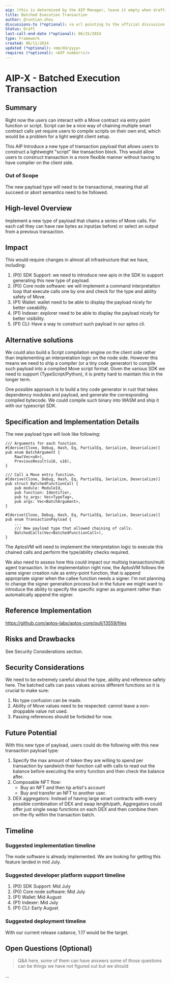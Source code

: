 ```yaml
---
aip: (this is determined by the AIP Manager, leave it empty when drafting)
title: Batched Execution Transaction
author: @runtian-zhou
discussions-to (*optional): <a url pointing to the official discussion thread>
Status: Draft
last-call-end-date (*optional): 06/25/2024
type: Framework
created: 06/11/2024
updated (*optional): <mm/dd/yyyy>
requires (*optional): <AIP number(s)>
---
```


# AIP-X - Batched Execution Transaction
  

## Summary

Right now the users can interact with a Move contract via entry point function or script. Script can be a nice way of chaining multiple smart contract calls yet require users to compile scripts on their own end, which would be a problem for a light weight client setup.

This AIP Introduce a new type of transaction payload that allows users to construct a lightweight "script" like transaction block. This would allow users to construct transaction in a more flexible manner without having to have compiler on the client side.

### Out of Scope

The new payload type will need to be transactional, meaning that all succeed or abort semantics need to be followed.

## High-level Overview

Implement a new type of payload that chains a series of Move calls. For each call they can have raw bytes as input(as before) or select an output from a previous transaction.

## Impact

This would require changes in almost all infrastructure that we have, including:

1. (P0) SDK Support: we need to introduce new apis in the SDK to support generating this new type of payload.
2. (P0) Core node software: we will implement a command interpretation loop that execute calls one by one and check for the type and ability safety of Move.
3. (P1) Wallet: wallet need to be able to display the payload nicely for better useability.
4. (P1) Indexer: explorer need to be able to display the payload nicely for better visibility.
5. (P1) CLI: Have a way to construct such payload in our aptos cli.

## Alternative solutions

We could also build a Script compilation engine on the client side rather than implementing an interpretation logic on the node side. However this means we need to ship a compiler (or a tiny code generator) to compile such payload into a compiled Move script format. Given the various SDK we need to support (TypeScript/Python), it is pretty hard to maintain this in the longer term.

One possible approach is to build a tiny code generator in rust that takes dependency modules and payload, and generate the corresponding compiled bytecode. We could compile such binary into WASM and ship it with our typescript SDK.

## Specification and Implementation Details

The new payload type will look like following:

```
/// Arguments for each function.
#[derive(Clone, Debug, Hash, Eq, PartialEq, Serialize, Deserialize)]
pub enum BatchArgument {
    Raw(Vec<u8>),
    PreviousResult(u16, u16),
}

/// Call a Move entry function.
#[derive(Clone, Debug, Hash, Eq, PartialEq, Serialize, Deserialize)]
pub struct BatchedFunctionCall {
    pub module: ModuleId,
    pub function: Identifier,
    pub ty_args: Vec<TypeTag>,
    pub args: Vec<BatchArgument>,
}

#[derive(Clone, Debug, Hash, Eq, PartialEq, Serialize, Deserialize)]
pub enum TransactionPayload {
    ...
    /// New payload type that allowed chaining of calls.
    BatchedCalls(Vec<BatchedFunctionCall>),
}
```

The AptosVM will need to implement the interpretation logic to execute this chained calls and perform the type/ability checks required.

We also need to assess how this could impact our multisig transaction/multi agent transaction. In the implementation right now, the AptosVM follows the same signer creation rule as entry-point function, that is append appropriate signer when the callee function needs a signer. I'm not planning to change the signer generation process but in the future we might want to introduce the ability to specify the specific signer as argument rather than automatically append the signer.

## Reference Implementation

https://github.com/aptos-labs/aptos-core/pull/13559/files


## Risks and Drawbacks

See Security Considerations section.

## Security Considerations

We need to be extremely careful about the type, ability and reference safety here. The batched calls can pass values across different functions so it is crucial to make sure:
1. No type confusion can be made.
2. Ability of Move values need to be respected: cannot leave a non-droppable value not used.
3. Passing references should be forbided for now.

## Future Potential

With this new type of payload, users could do the following with this new transaction payload type:
1. Specify the max amount of token they are willing to spend per transaction by sandwich their function call with calls to read out the balance before executing the entry function and then check the balance after.
2. Composable NFT flow:
    - Buy an NFT and then tip artist's account
    - Buy and transfer an NFT to another user.
3. DEX aggregators: Instead of having large smart contracts with every possible combination of DEX and swap length/path, Aggregators could offer just single swap functions on each DEX and then combine them on-the-fly within the transaction batch.

## Timeline

### Suggested implementation timeline

The node software is already implemented. We are looking for getting this feature landed in mid July.

### Suggested developer platform support timeline

1. (P0) SDK Support: Mid July
2. (P0) Core node software: Mid July
3. (P1) Wallet: Mid August
4. (P1) Indexer: Mid July
5. (P1) CLI: Early August

### Suggested deployment timeline

With our current release cadance, 1.17 would be the target.


## Open Questions (Optional)

 > Q&A here, some of them can have answers some of those questions can be things we have not figured out but we should

...
